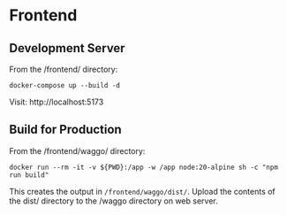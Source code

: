 # Frontend
## Development Server
From the /frontend/ directory:

```docker-compose up --build -d```

Visit: http://localhost:5173


## Build for Production
From the /frontend/waggo/ directory:

```docker run --rm -it -v ${PWD}:/app -w /app node:20-alpine sh -c "npm run build"```

This creates the output in `/frontend/waggo/dist/`. Upload the contents of the dist/ directory to the /waggo directory on web server.
